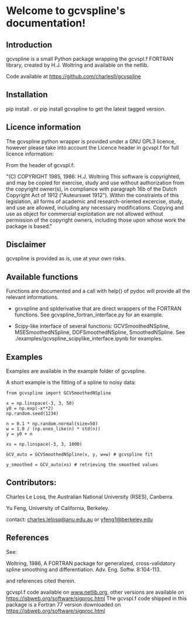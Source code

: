 # Welcome to gcvspline's documentation!

## Introduction

gcvspline is a small Python package wrapping the gcvspl.f FORTRAN library, created by H.J. Woltring and available on the netlib.

Code available at https://github.com/charlesll/gcvspline

## Installation

pip install . or pip install gcvspline to get the latest tagged version.

## Licence information

The gcvspline python wrapper is provided under a GNU GPL3 licence, however please take into account the Licence header in gcvspl.f for full licence information:

From the header of gcvspl.f:

"(C) COPYRIGHT 1985, 1986: H.J. Woltring
This software is copyrighted, and may be  copied  for  exercise,
study  and  use  without authorization from the copyright owner(s), in
compliance with paragraph 16b of  the  Dutch  Copyright  Act  of  1912
("Auteurswet  1912").  Within the constraints of this legislation, all
forms of academic and research-oriented excercise, study, and use  are
allowed,  including  any  necessary modifications.  Copying and use as
object for commercial exploitation are not allowed without  permission
of  the  copyright owners, including those upon whose work the package
is based."

## Disclaimer

gcvspline is provided as is, use at your own risks.

## Available functions

Functions are documented and a call with help() of pydoc will provide all the relevant informations.

- gcvspline and splderivative that are direct wrappers of the FORTRAN functions. See gcvspline_fortran_interface.py for an example.

- Scipy-like interface of several functions: GCVSmoothedNSpline, MSESmoothedNSpline, DOFSmoothedNSpline, SmoothedNSpline. See ./examples/gcvspline_scipylike_interface.ipynb for examples.


## Examples

Examples are available in the example folder of gcvspline.

A short example is the fitting of a spline to noisy data:


	from gcvspline import GCVSmoothedNSpline

	x = np.linspace(-3, 3, 50)
	y0 = np.exp(-x**2)
	np.random.seed(1234)

	n = 0.1 * np.random.normal(size=50)
	w = 1.0 / (np.ones_like(n) * std(n))
	y = y0 + n

	xs = np.linspace(-3, 3, 1000)

	GCV_auto = GCVSmoothedNSpline(x, y, w=w) # gcvspline fit

	y_smoothed = GCV_auto(xs) # retrieving the smoothed values

## Contributors:

Charles Le Losq, the Australian National University (RSES), Canberra.

Yu Feng, University of California, Berkeley.

contact: charles.lelosq@anu.edu.au or yfeng1@berkeley.edu

## References

See:

Woltring, 1986, A FORTRAN package for generalized, cross-validatory spline smoothing and differentiation. Adv. Eng. Softw. 8:104-113. 

and references cited therein.

gcvspl.f code available on www.netlib.org, other versions are available on https://isbweb.org/software/sigproc.html
The gcvspl.f code shipped in this package is a Fortran 77 version downloaded on https://isbweb.org/software/sigproc.html

